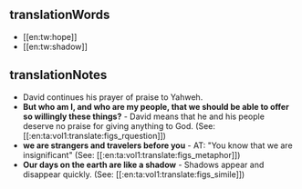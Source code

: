 ## translationWords

* [[en:tw:hope]]
* [[en:tw:shadow]]

## translationNotes

* David continues his prayer of praise to Yahweh.
* **But who am I, and who are my people, that we should be able to offer so willingly these things?** - David means that he and his people deserve no praise for giving anything to God. (See: [[:en:ta:vol1:translate:figs_rquestion]])
* **we are strangers and travelers before you** - AT: "You know that we are insignificant" (See: [[:en:ta:vol1:translate:figs_metaphor]])
* **Our days on the earth are like a shadow** - Shadows appear and disappear quickly. (See: [[:en:ta:vol1:translate:figs_simile]])
